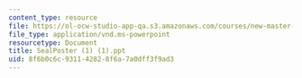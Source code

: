 ```yaml
---
content_type: resource
file: https://ol-ocw-studio-app-qa.s3.amazonaws.com/courses/new-master-one/sealposter-1-1.ppt
file_type: application/vnd.ms-powerpoint
resourcetype: Document
title: SealPoster (1) (1).ppt
uid: 8f6b0c6c-9311-4282-8f6a-7a0dff3f9ad3
---
```


